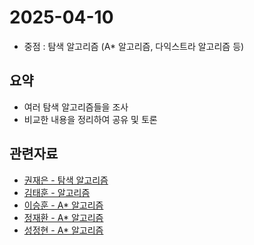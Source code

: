 <!-- 날짜는 YYYY-MM-DD 형식을 지킵니다. (연4자리, 월2자리, 일2자리) -->
# 2025-04-10

* 중점 : 탐색 알고리즘 (A* 알고리즘, 다익스트라 알고리즘 등)

## 요약
* 여러 탐색 알고리즘들을 조사
* 비교한 내용을 정리하여 공유 및 토론

<!-- 관련자료가 없다면 해당구역은 삭제하셔도 무방합니다. -->
## 관련자료
* [권재은 - 탐색 알고리즘](https://familiar-ankle-912.notion.site/1d1c91fb3cc28059b349e337541d664e)
* [김태훈 - 알고리즘](https://lush-purchase-ade.notion.site/1d1da4e10f5d80138829f2ad227d0ea4)
* [이승훈 - A* 알고리즘](https://fascinated-innocent-f0c.notion.site/A-1d139681c766806aa818ea8a265c3366)
* [정재환 - A* 알고리즘](https://resilient-piccolo-c5f.notion.site/0410-1d13fc663ad780108406f6162b310b30)
* [성정현 - A* 알고리즘](https://erratic-beluga-cdd.notion.site/4-10-1d1ec52615b280e59dafde2af61e9cde)